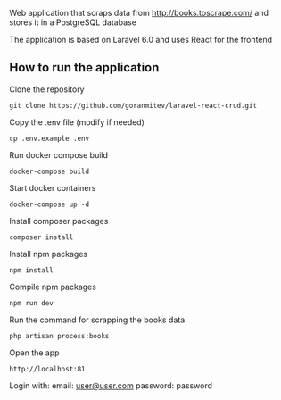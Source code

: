 Web application that scraps data from http://books.toscrape.com/ and stores it in a PostgreSQL database

The application is based on Laravel 6.0 and uses React for the frontend

## How to run the application

Clone the repository

`git clone https://github.com/goranmitev/laravel-react-crud.git`

Copy the .env file (modify if needed)

`cp .env.example .env`

Run docker compose build

`docker-compose build`

Start docker containers

`docker-compose up -d`

Install composer packages

`composer install`

Install npm packages

`npm install`

Compile npm packages

`npm run dev`

Run the command for scrapping the books data

`php artisan process:books`

Open the app

`http://localhost:81`

Login with:
email: user@user.com
password: password
